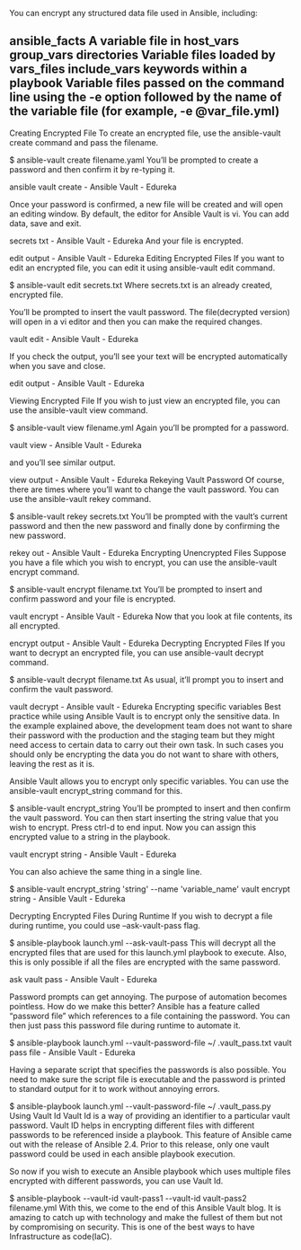 You can encrypt any structured data file used in Ansible, including:

ansible_facts
A variable file in host_vars
group_vars directories
Variable files loaded by vars_files
include_vars keywords within a playbook
Variable files passed on the command line using the -e option followed by the name of the variable file (for example, -e @var_file.yml)
------------------------------------------------------------------
Creating Encrypted File
To create an encrypted file, use the ansible-vault create command and pass the filename.

$ ansible-vault create filename.yaml
You’ll be prompted to create a password and then confirm it by re-typing it. 

ansible vault create - Ansible Vault - Edureka

Once your password is confirmed, a new file will be created and will open an editing window. 
By default, the editor for Ansible Vault is vi. You can add data, save and exit. 

secrets txt - Ansible Vault - Edureka
And your file is encrypted.

edit output - Ansible Vault - Edureka
Editing Encrypted Files
If you want to edit an encrypted file, you can edit it using ansible-vault edit command.

$ ansible-vault edit secrets.txt
Where secrets.txt is an already created, encrypted file.

You’ll be prompted to insert the vault password. The file(decrypted version) will open in a vi editor and then you can make the required changes. 

vault edit - Ansible Vault - Edureka

If you check the output, you’ll see your text will be encrypted automatically when you save and close.

edit output - Ansible Vault - Edureka

Viewing Encrypted File
If you wish to just view an encrypted file, you can use the ansible-vault view command.

$ ansible-vault view filename.yml
Again you’ll be prompted for a password.

vault view - Ansible Vault - Edureka

and you’ll see similar output.

view output - Ansible Vault - Edureka
Rekeying Vault Password
Of course, there are times where you’ll want to change the vault password. You can use the ansible-vault rekey command.

$ ansible-vault rekey secrets.txt
You’ll be prompted with the vault’s current password and then the new password and finally done by confirming the new password.

rekey out - Ansible Vault - Edureka
Encrypting Unencrypted Files
Suppose you have a file which you wish to encrypt, you can use the ansible-vault encrypt command.

$ ansible-vault encrypt filename.txt
You’ll be prompted to insert and confirm password and your file is encrypted.

vault encrypt - Ansible Vault - Edureka
Now that you look at file contents, its all encrypted.

encrypt output - Ansible Vault - Edureka
Decrypting Encrypted Files
If you want to decrypt an encrypted file, you can use ansible-vault decrypt command.

$ ansible-vault decrypt filename.txt
As usual, it’ll prompt you to insert and confirm the vault password.

vault decrypt - Ansible vault - Edureka
Encrypting specific variables
Best practice while using Ansible Vault is to encrypt only the sensitive data. In the example explained above,
the development team does not want to share their password with the production and the staging team but 
they might need access to certain data to carry out their own task. In such cases you should only
be encrypting the data you do not want to share with others, leaving the rest as it is. 

Ansible Vault allows you to encrypt only specific variables. You can use the ansible-vault
encrypt_string command for this.

$ ansible-vault encrypt_string
You’ll be prompted to insert and then confirm the vault password. 
You can then start inserting the string value that you wish to encrypt. 
Press ctrl-d to end input. Now you can assign this encrypted value to a string in the playbook.

vault encrypt string - Ansible Vault - Edureka

You can also achieve the same thing in a single line. 

$ ansible-vault encrypt_string 'string' --name 'variable_name'
vault encrypt string - Ansible Vault - Edureka

Decrypting Encrypted Files During Runtime
If you wish to decrypt a file during runtime, you could use –ask-vault-pass flag.

$ ansible-playbook launch.yml --ask-vault-pass
This will decrypt all the encrypted files that are used for this launch.yml playbook to execute. 
Also, this is only possible if all the files are encrypted with the same password.

ask vault pass - Ansible Vault - Edureka

Password prompts can get annoying. The purpose of automation becomes pointless. How do we make this better?
Ansible has a feature called “password file” which references to a file containing the password. 
You can then just pass this password file during runtime to automate it.

$ ansible-playbook launch.yml --vault-password-file ~/ .vault_pass.txt
vault pass file - Ansible Vault - Edureka

Having a separate script that specifies the passwords is also possible. You need to make sure the script file is 
executable and the password is printed to standard output for it to work without annoying errors.

$ ansible-playbook launch.yml --vault-password-file ~/ .vault_pass.py
Using Vault Id
Vault Id is a way of providing an identifier to a particular vault password. Vault ID helps in encrypting different
files with different passwords to be referenced inside a playbook. This feature of Ansible came out with the release
of Ansible 2.4. Prior to this release, only one vault password could be used in each ansible playbook execution.

So now if you wish to execute an Ansible playbook which uses multiple files encrypted with different passwords, 
you can use Vault Id.

$ ansible-playbook --vault-id vault-pass1 --vault-id vault-pass2 filename.yml
With this, we come to the end of this Ansible Vault blog. It is amazing to catch up with technology and
make the fullest of them but not by compromising on security. This is one of the best ways to have Infrastructure as code(IaC). 
